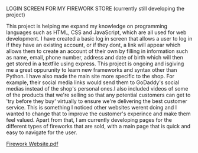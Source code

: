 LOGIN SCREEN FOR MY FIREWORK STORE  (currently still developing the project)

This project is helping me expand my knowledge on programming languages such as HTML, CSS and JavaScript, which are all used for web development. I have created a basic log in screen that allows a user to log in if they have an existing account, or if they dont, a link will appear which allows them to create an account of their own by filling in information such as name, email, phone number, address and date of birth which will then get stored in a textfile using express. This project is ongoing and isgiving me a great oppurunity to learn new frameworks and syntax other than Python. I have also made the main site more specific to the shop. For example, their social media links would send them to GoDaddy's social medias instead of the shop's personal ones.I also included videos of some of the products that we're selling so that any potential customers can get to 'try before they buy' virtually to ensure we're delivering the best customer service. This is something I noticed other websites werent doing and I wanted to change that to improve the customer's experince and make them feel valued. Apart from that, I am currently developing pages for the different types of fireworks that are sold, with a main page that is quick and easy to navigate for the user. 



[Firework Website.pdf](https://github.com/user-attachments/files/18299783/Firework.Website.pdf)

